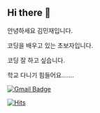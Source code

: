 ## Hi there 👋
안녕하세요 김민재입니다.

코딩을 배우고 있는 초보자입니다.

코딩 잘 하고 싶습니다.

학교 다니기 힘들어요.......

[![Gmail Badge](https://img.shields.io/badge/Gmail-d14836?style=flat-square&logo=Gmail&logoColor=white&link=mailto:minjaekimsamgmoon2005@gmail.com)](mailto:minjaekimsamgmoon2005@gmail.com)
	
<!--
**mjk2005/mjk2005** is a ✨ _special_ ✨ repository because its `README.md` (this file) appears on your GitHub profile.

Here are some ideas to get you started:

- 🔭 I’m currently working on ...
- 🌱 I’m currently learning ...
- 👯 I’m looking to collaborate on ...
- 🤔 I’m looking for help with ...
- 💬 Ask me about ...
- 📫 How to reach me: ...
- 😄 Pronouns: ...
- ⚡ Fun fact: ...
-->
[![Hits](https://hits.seeyoufarm.com/api/count/incr/badge.svg?url=https%3A%2F%2Fgithub.com%2Fmjk2005%2Fmjk2005.git&count_bg=%236EFF00&title_bg=%23000000&icon=&icon_color=%238C5353&title=hits&edge_flat=false)](https://hits.seeyoufarm.com)
